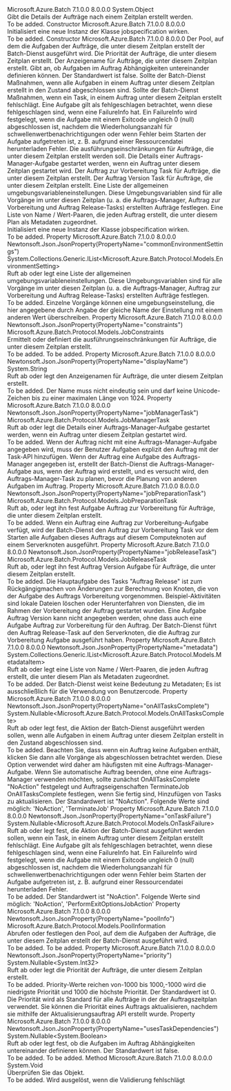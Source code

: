 <Type Name="JobSpecification" FullName="Microsoft.Azure.Batch.Protocol.Models.JobSpecification">
  <TypeSignature Language="C#" Value="public class JobSpecification" />
  <TypeSignature Language="ILAsm" Value=".class public auto ansi beforefieldinit JobSpecification extends System.Object" />
  <TypeSignature Language="DocId" Value="T:Microsoft.Azure.Batch.Protocol.Models.JobSpecification" />
  <TypeSignature Language="VB.NET" Value="Public Class JobSpecification" />
  <TypeSignature Language="F#" Value="type JobSpecification = class" />
  <AssemblyInfo>
    <AssemblyName>Microsoft.Azure.Batch</AssemblyName>
    <AssemblyVersion>7.1.0.0</AssemblyVersion>
    <AssemblyVersion>8.0.0.0</AssemblyVersion>
  </AssemblyInfo>
  <Base>
    <BaseTypeName>System.Object</BaseTypeName>
  </Base>
  <Interfaces />
  <Docs>
    <summary>
            Gibt die Details der Aufträge nach einem Zeitplan erstellt werden.
            </summary>
    <remarks>To be added.</remarks>
  </Docs>
  <Members>
    <Member MemberName=".ctor">
      <MemberSignature Language="C#" Value="public JobSpecification ();" />
      <MemberSignature Language="ILAsm" Value=".method public hidebysig specialname rtspecialname instance void .ctor() cil managed" />
      <MemberSignature Language="DocId" Value="M:Microsoft.Azure.Batch.Protocol.Models.JobSpecification.#ctor" />
      <MemberSignature Language="VB.NET" Value="Public Sub New ()" />
      <MemberType>Constructor</MemberType>
      <AssemblyInfo>
        <AssemblyName>Microsoft.Azure.Batch</AssemblyName>
        <AssemblyVersion>7.1.0.0</AssemblyVersion>
        <AssemblyVersion>8.0.0.0</AssemblyVersion>
      </AssemblyInfo>
      <Parameters />
      <Docs>
        <summary>
            Initialisiert eine neue Instanz der Klasse jobspecification wirken.
            </summary>
        <remarks>To be added.</remarks>
      </Docs>
    </Member>
    <Member MemberName=".ctor">
      <MemberSignature Language="C#" Value="public JobSpecification (Microsoft.Azure.Batch.Protocol.Models.PoolInformation poolInfo, Nullable&lt;int&gt; priority = null, string displayName = null, Nullable&lt;bool&gt; usesTaskDependencies = null, Nullable&lt;Microsoft.Azure.Batch.Protocol.Models.OnAllTasksComplete&gt; onAllTasksComplete = null, Nullable&lt;Microsoft.Azure.Batch.Protocol.Models.OnTaskFailure&gt; onTaskFailure = null, Microsoft.Azure.Batch.Protocol.Models.JobConstraints constraints = null, Microsoft.Azure.Batch.Protocol.Models.JobManagerTask jobManagerTask = null, Microsoft.Azure.Batch.Protocol.Models.JobPreparationTask jobPreparationTask = null, Microsoft.Azure.Batch.Protocol.Models.JobReleaseTask jobReleaseTask = null, System.Collections.Generic.IList&lt;Microsoft.Azure.Batch.Protocol.Models.EnvironmentSetting&gt; commonEnvironmentSettings = null, System.Collections.Generic.IList&lt;Microsoft.Azure.Batch.Protocol.Models.MetadataItem&gt; metadata = null);" />
      <MemberSignature Language="ILAsm" Value=".method public hidebysig specialname rtspecialname instance void .ctor(class Microsoft.Azure.Batch.Protocol.Models.PoolInformation poolInfo, valuetype System.Nullable`1&lt;int32&gt; priority, string displayName, valuetype System.Nullable`1&lt;bool&gt; usesTaskDependencies, valuetype System.Nullable`1&lt;valuetype Microsoft.Azure.Batch.Protocol.Models.OnAllTasksComplete&gt; onAllTasksComplete, valuetype System.Nullable`1&lt;valuetype Microsoft.Azure.Batch.Protocol.Models.OnTaskFailure&gt; onTaskFailure, class Microsoft.Azure.Batch.Protocol.Models.JobConstraints constraints, class Microsoft.Azure.Batch.Protocol.Models.JobManagerTask jobManagerTask, class Microsoft.Azure.Batch.Protocol.Models.JobPreparationTask jobPreparationTask, class Microsoft.Azure.Batch.Protocol.Models.JobReleaseTask jobReleaseTask, class System.Collections.Generic.IList`1&lt;class Microsoft.Azure.Batch.Protocol.Models.EnvironmentSetting&gt; commonEnvironmentSettings, class System.Collections.Generic.IList`1&lt;class Microsoft.Azure.Batch.Protocol.Models.MetadataItem&gt; metadata) cil managed" />
      <MemberSignature Language="DocId" Value="M:Microsoft.Azure.Batch.Protocol.Models.JobSpecification.#ctor(Microsoft.Azure.Batch.Protocol.Models.PoolInformation,System.Nullable{System.Int32},System.String,System.Nullable{System.Boolean},System.Nullable{Microsoft.Azure.Batch.Protocol.Models.OnAllTasksComplete},System.Nullable{Microsoft.Azure.Batch.Protocol.Models.OnTaskFailure},Microsoft.Azure.Batch.Protocol.Models.JobConstraints,Microsoft.Azure.Batch.Protocol.Models.JobManagerTask,Microsoft.Azure.Batch.Protocol.Models.JobPreparationTask,Microsoft.Azure.Batch.Protocol.Models.JobReleaseTask,System.Collections.Generic.IList{Microsoft.Azure.Batch.Protocol.Models.EnvironmentSetting},System.Collections.Generic.IList{Microsoft.Azure.Batch.Protocol.Models.MetadataItem})" />
      <MemberSignature Language="F#" Value="new Microsoft.Azure.Batch.Protocol.Models.JobSpecification : Microsoft.Azure.Batch.Protocol.Models.PoolInformation * Nullable&lt;int&gt; * string * Nullable&lt;bool&gt; * Nullable&lt;Microsoft.Azure.Batch.Protocol.Models.OnAllTasksComplete&gt; * Nullable&lt;Microsoft.Azure.Batch.Protocol.Models.OnTaskFailure&gt; * Microsoft.Azure.Batch.Protocol.Models.JobConstraints * Microsoft.Azure.Batch.Protocol.Models.JobManagerTask * Microsoft.Azure.Batch.Protocol.Models.JobPreparationTask * Microsoft.Azure.Batch.Protocol.Models.JobReleaseTask * System.Collections.Generic.IList&lt;Microsoft.Azure.Batch.Protocol.Models.EnvironmentSetting&gt; * System.Collections.Generic.IList&lt;Microsoft.Azure.Batch.Protocol.Models.MetadataItem&gt; -&gt; Microsoft.Azure.Batch.Protocol.Models.JobSpecification" Usage="new Microsoft.Azure.Batch.Protocol.Models.JobSpecification (poolInfo, priority, displayName, usesTaskDependencies, onAllTasksComplete, onTaskFailure, constraints, jobManagerTask, jobPreparationTask, jobReleaseTask, commonEnvironmentSettings, metadata)" />
      <MemberType>Constructor</MemberType>
      <AssemblyInfo>
        <AssemblyName>Microsoft.Azure.Batch</AssemblyName>
        <AssemblyVersion>7.1.0.0</AssemblyVersion>
        <AssemblyVersion>8.0.0.0</AssemblyVersion>
      </AssemblyInfo>
      <Parameters>
        <Parameter Name="poolInfo" Type="Microsoft.Azure.Batch.Protocol.Models.PoolInformation" />
        <Parameter Name="priority" Type="System.Nullable&lt;System.Int32&gt;" />
        <Parameter Name="displayName" Type="System.String" />
        <Parameter Name="usesTaskDependencies" Type="System.Nullable&lt;System.Boolean&gt;" />
        <Parameter Name="onAllTasksComplete" Type="System.Nullable&lt;Microsoft.Azure.Batch.Protocol.Models.OnAllTasksComplete&gt;" />
        <Parameter Name="onTaskFailure" Type="System.Nullable&lt;Microsoft.Azure.Batch.Protocol.Models.OnTaskFailure&gt;" />
        <Parameter Name="constraints" Type="Microsoft.Azure.Batch.Protocol.Models.JobConstraints" />
        <Parameter Name="jobManagerTask" Type="Microsoft.Azure.Batch.Protocol.Models.JobManagerTask" />
        <Parameter Name="jobPreparationTask" Type="Microsoft.Azure.Batch.Protocol.Models.JobPreparationTask" />
        <Parameter Name="jobReleaseTask" Type="Microsoft.Azure.Batch.Protocol.Models.JobReleaseTask" />
        <Parameter Name="commonEnvironmentSettings" Type="System.Collections.Generic.IList&lt;Microsoft.Azure.Batch.Protocol.Models.EnvironmentSetting&gt;" />
        <Parameter Name="metadata" Type="System.Collections.Generic.IList&lt;Microsoft.Azure.Batch.Protocol.Models.MetadataItem&gt;" />
      </Parameters>
      <Docs>
        <param name="poolInfo">Der Pool, auf dem die Aufgaben der Aufträge, die unter diesem Zeitplan erstellt der Batch-Dienst ausgeführt wird.</param>
        <param name="priority">Die Priorität der Aufträge, die unter diesem Zeitplan erstellt.</param>
        <param name="displayName">Der Anzeigename für Aufträge, die unter diesem Zeitplan erstellt.</param>
        <param name="usesTaskDependencies">Gibt an, ob Aufgaben im Auftrag Abhängigkeiten untereinander definieren können. Der Standardwert ist false.</param>
        <param name="onAllTasksComplete">Sollte der Batch-Dienst Maßnahmen, wenn alle Aufgaben in einem Auftrag unter diesem Zeitplan erstellt in den Zustand abgeschlossen sind.</param>
        <param name="onTaskFailure">Sollte der Batch-Dienst Maßnahmen, wenn ein Task, in einem Auftrag unter diesem Zeitplan erstellt fehlschlägt. Eine Aufgabe gilt als fehlgeschlagen betrachtet, wenn diese fehlgeschlagen sind, wenn eine FailureInfo hat. Ein FailureInfo wird festgelegt, wenn die Aufgabe mit einem Exitcode ungleich 0 (null) abgeschlossen ist, nachdem die Wiederholungsanzahl für schwellenwertbenachrichtigungen oder wenn Fehler beim Starten der Aufgabe aufgetreten ist, z. B. aufgrund einer Ressourcendatei herunterladen Fehler.</param>
        <param name="constraints">Die ausführungseinschränkungen für Aufträge, die unter diesem Zeitplan erstellt werden soll.</param>
        <param name="jobManagerTask">Die Details einer Auftrags-Manager-Aufgabe gestartet werden, wenn ein Auftrag unter diesem Zeitplan gestartet wird.</param>
        <param name="jobPreparationTask">Der Auftrag zur Vorbereitung Task für Aufträge, die unter diesem Zeitplan erstellt.</param>
        <param name="jobReleaseTask">Der Auftrag Version Task für Aufträge, die unter diesem Zeitplan erstellt.</param>
        <param name="commonEnvironmentSettings">Eine Liste der allgemeinen umgebungsvariableneinstellungen. Diese Umgebungsvariablen sind für alle Vorgänge im unter diesen Zeitplan (u. a. die Auftrags-Manager, Auftrag zur Vorbereitung und Auftrag Release-Tasks) erstellten Aufträge festlegen.</param>
        <param name="metadata">Eine Liste von Name / Wert-Paaren, die jeden Auftrag erstellt, die unter diesem Plan als Metadaten zugeordnet.</param>
        <summary>
            Initialisiert eine neue Instanz der Klasse jobspecification wirken.
            </summary>
        <remarks>To be added.</remarks>
      </Docs>
    </Member>
    <Member MemberName="CommonEnvironmentSettings">
      <MemberSignature Language="C#" Value="public System.Collections.Generic.IList&lt;Microsoft.Azure.Batch.Protocol.Models.EnvironmentSetting&gt; CommonEnvironmentSettings { get; set; }" />
      <MemberSignature Language="ILAsm" Value=".property instance class System.Collections.Generic.IList`1&lt;class Microsoft.Azure.Batch.Protocol.Models.EnvironmentSetting&gt; CommonEnvironmentSettings" />
      <MemberSignature Language="DocId" Value="P:Microsoft.Azure.Batch.Protocol.Models.JobSpecification.CommonEnvironmentSettings" />
      <MemberSignature Language="VB.NET" Value="Public Property CommonEnvironmentSettings As IList(Of EnvironmentSetting)" />
      <MemberSignature Language="F#" Value="member this.CommonEnvironmentSettings : System.Collections.Generic.IList&lt;Microsoft.Azure.Batch.Protocol.Models.EnvironmentSetting&gt; with get, set" Usage="Microsoft.Azure.Batch.Protocol.Models.JobSpecification.CommonEnvironmentSettings" />
      <MemberType>Property</MemberType>
      <AssemblyInfo>
        <AssemblyName>Microsoft.Azure.Batch</AssemblyName>
        <AssemblyVersion>7.1.0.0</AssemblyVersion>
        <AssemblyVersion>8.0.0.0</AssemblyVersion>
      </AssemblyInfo>
      <Attributes>
        <Attribute>
          <AttributeName>Newtonsoft.Json.JsonProperty(PropertyName="commonEnvironmentSettings")</AttributeName>
        </Attribute>
      </Attributes>
      <ReturnValue>
        <ReturnType>System.Collections.Generic.IList&lt;Microsoft.Azure.Batch.Protocol.Models.EnvironmentSetting&gt;</ReturnType>
      </ReturnValue>
      <Docs>
        <summary>
            Ruft ab oder legt eine Liste der allgemeinen umgebungsvariableneinstellungen. Diese Umgebungsvariablen sind für alle Vorgänge im unter diesen Zeitplan (u. a. die Auftrags-Manager, Auftrag zur Vorbereitung und Auftrag Release-Tasks) erstellten Aufträge festlegen.
            </summary>
        <value>To be added.</value>
        <remarks>
            Einzelne Vorgänge können eine umgebungseinstellung, die hier angegebene durch Angabe der gleiche Name der Einstellung mit einem anderen Wert überschreiben.
            </remarks>
      </Docs>
    </Member>
    <Member MemberName="Constraints">
      <MemberSignature Language="C#" Value="public Microsoft.Azure.Batch.Protocol.Models.JobConstraints Constraints { get; set; }" />
      <MemberSignature Language="ILAsm" Value=".property instance class Microsoft.Azure.Batch.Protocol.Models.JobConstraints Constraints" />
      <MemberSignature Language="DocId" Value="P:Microsoft.Azure.Batch.Protocol.Models.JobSpecification.Constraints" />
      <MemberSignature Language="VB.NET" Value="Public Property Constraints As JobConstraints" />
      <MemberSignature Language="F#" Value="member this.Constraints : Microsoft.Azure.Batch.Protocol.Models.JobConstraints with get, set" Usage="Microsoft.Azure.Batch.Protocol.Models.JobSpecification.Constraints" />
      <MemberType>Property</MemberType>
      <AssemblyInfo>
        <AssemblyName>Microsoft.Azure.Batch</AssemblyName>
        <AssemblyVersion>7.1.0.0</AssemblyVersion>
        <AssemblyVersion>8.0.0.0</AssemblyVersion>
      </AssemblyInfo>
      <Attributes>
        <Attribute>
          <AttributeName>Newtonsoft.Json.JsonProperty(PropertyName="constraints")</AttributeName>
        </Attribute>
      </Attributes>
      <ReturnValue>
        <ReturnType>Microsoft.Azure.Batch.Protocol.Models.JobConstraints</ReturnType>
      </ReturnValue>
      <Docs>
        <summary>
            Ermittelt oder definiert die ausführungseinschränkungen für Aufträge, die unter diesem Zeitplan erstellt.
            </summary>
        <value>To be added.</value>
        <remarks>To be added.</remarks>
      </Docs>
    </Member>
    <Member MemberName="DisplayName">
      <MemberSignature Language="C#" Value="public string DisplayName { get; set; }" />
      <MemberSignature Language="ILAsm" Value=".property instance string DisplayName" />
      <MemberSignature Language="DocId" Value="P:Microsoft.Azure.Batch.Protocol.Models.JobSpecification.DisplayName" />
      <MemberSignature Language="VB.NET" Value="Public Property DisplayName As String" />
      <MemberSignature Language="F#" Value="member this.DisplayName : string with get, set" Usage="Microsoft.Azure.Batch.Protocol.Models.JobSpecification.DisplayName" />
      <MemberType>Property</MemberType>
      <AssemblyInfo>
        <AssemblyName>Microsoft.Azure.Batch</AssemblyName>
        <AssemblyVersion>7.1.0.0</AssemblyVersion>
        <AssemblyVersion>8.0.0.0</AssemblyVersion>
      </AssemblyInfo>
      <Attributes>
        <Attribute>
          <AttributeName>Newtonsoft.Json.JsonProperty(PropertyName="displayName")</AttributeName>
        </Attribute>
      </Attributes>
      <ReturnValue>
        <ReturnType>System.String</ReturnType>
      </ReturnValue>
      <Docs>
        <summary>
            Ruft ab oder legt den Anzeigenamen für Aufträge, die unter diesem Zeitplan erstellt.
            </summary>
        <value>To be added.</value>
        <remarks>
            Der Name muss nicht eindeutig sein und darf keine Unicode-Zeichen bis zu einer maximalen Länge von 1024.
            </remarks>
      </Docs>
    </Member>
    <Member MemberName="JobManagerTask">
      <MemberSignature Language="C#" Value="public Microsoft.Azure.Batch.Protocol.Models.JobManagerTask JobManagerTask { get; set; }" />
      <MemberSignature Language="ILAsm" Value=".property instance class Microsoft.Azure.Batch.Protocol.Models.JobManagerTask JobManagerTask" />
      <MemberSignature Language="DocId" Value="P:Microsoft.Azure.Batch.Protocol.Models.JobSpecification.JobManagerTask" />
      <MemberSignature Language="VB.NET" Value="Public Property JobManagerTask As JobManagerTask" />
      <MemberSignature Language="F#" Value="member this.JobManagerTask : Microsoft.Azure.Batch.Protocol.Models.JobManagerTask with get, set" Usage="Microsoft.Azure.Batch.Protocol.Models.JobSpecification.JobManagerTask" />
      <MemberType>Property</MemberType>
      <AssemblyInfo>
        <AssemblyName>Microsoft.Azure.Batch</AssemblyName>
        <AssemblyVersion>7.1.0.0</AssemblyVersion>
        <AssemblyVersion>8.0.0.0</AssemblyVersion>
      </AssemblyInfo>
      <Attributes>
        <Attribute>
          <AttributeName>Newtonsoft.Json.JsonProperty(PropertyName="jobManagerTask")</AttributeName>
        </Attribute>
      </Attributes>
      <ReturnValue>
        <ReturnType>Microsoft.Azure.Batch.Protocol.Models.JobManagerTask</ReturnType>
      </ReturnValue>
      <Docs>
        <summary>
            Ruft ab oder legt die Details einer Auftrags-Manager-Aufgabe gestartet werden, wenn ein Auftrag unter diesem Zeitplan gestartet wird.
            </summary>
        <value>To be added.</value>
        <remarks>
            Wenn der Auftrag nicht mit eine Auftrags-Manager-Aufgabe angegeben wird, muss der Benutzer Aufgaben explizit den Auftrag mit der Task-API hinzufügen. Wenn der Auftrag eine Aufgabe des Auftrags-Manager angegeben ist, erstellt der Batch-Dienst die Auftrags-Manager-Aufgabe aus, wenn der Auftrag wird erstellt, und es versucht wird, den Auftrags-Manager-Task zu planen, bevor die Planung von anderen Aufgaben im Auftrag.
            </remarks>
      </Docs>
    </Member>
    <Member MemberName="JobPreparationTask">
      <MemberSignature Language="C#" Value="public Microsoft.Azure.Batch.Protocol.Models.JobPreparationTask JobPreparationTask { get; set; }" />
      <MemberSignature Language="ILAsm" Value=".property instance class Microsoft.Azure.Batch.Protocol.Models.JobPreparationTask JobPreparationTask" />
      <MemberSignature Language="DocId" Value="P:Microsoft.Azure.Batch.Protocol.Models.JobSpecification.JobPreparationTask" />
      <MemberSignature Language="VB.NET" Value="Public Property JobPreparationTask As JobPreparationTask" />
      <MemberSignature Language="F#" Value="member this.JobPreparationTask : Microsoft.Azure.Batch.Protocol.Models.JobPreparationTask with get, set" Usage="Microsoft.Azure.Batch.Protocol.Models.JobSpecification.JobPreparationTask" />
      <MemberType>Property</MemberType>
      <AssemblyInfo>
        <AssemblyName>Microsoft.Azure.Batch</AssemblyName>
        <AssemblyVersion>7.1.0.0</AssemblyVersion>
        <AssemblyVersion>8.0.0.0</AssemblyVersion>
      </AssemblyInfo>
      <Attributes>
        <Attribute>
          <AttributeName>Newtonsoft.Json.JsonProperty(PropertyName="jobPreparationTask")</AttributeName>
        </Attribute>
      </Attributes>
      <ReturnValue>
        <ReturnType>Microsoft.Azure.Batch.Protocol.Models.JobPreparationTask</ReturnType>
      </ReturnValue>
      <Docs>
        <summary>
            Ruft ab, oder legt ihn fest Aufgabe Auftrag zur Vorbereitung für Aufträge, die unter diesem Zeitplan erstellt.
            </summary>
        <value>To be added.</value>
        <remarks>
            Wenn ein Auftrag eine Auftrag zur Vorbereitung-Aufgabe verfügt, wird der Batch-Dienst den Auftrag zur Vorbereitung Task vor dem Starten alle Aufgaben dieses Auftrags auf diesem Computeknoten auf einem Serverknoten ausgeführt.
            </remarks>
      </Docs>
    </Member>
    <Member MemberName="JobReleaseTask">
      <MemberSignature Language="C#" Value="public Microsoft.Azure.Batch.Protocol.Models.JobReleaseTask JobReleaseTask { get; set; }" />
      <MemberSignature Language="ILAsm" Value=".property instance class Microsoft.Azure.Batch.Protocol.Models.JobReleaseTask JobReleaseTask" />
      <MemberSignature Language="DocId" Value="P:Microsoft.Azure.Batch.Protocol.Models.JobSpecification.JobReleaseTask" />
      <MemberSignature Language="VB.NET" Value="Public Property JobReleaseTask As JobReleaseTask" />
      <MemberSignature Language="F#" Value="member this.JobReleaseTask : Microsoft.Azure.Batch.Protocol.Models.JobReleaseTask with get, set" Usage="Microsoft.Azure.Batch.Protocol.Models.JobSpecification.JobReleaseTask" />
      <MemberType>Property</MemberType>
      <AssemblyInfo>
        <AssemblyName>Microsoft.Azure.Batch</AssemblyName>
        <AssemblyVersion>7.1.0.0</AssemblyVersion>
        <AssemblyVersion>8.0.0.0</AssemblyVersion>
      </AssemblyInfo>
      <Attributes>
        <Attribute>
          <AttributeName>Newtonsoft.Json.JsonProperty(PropertyName="jobReleaseTask")</AttributeName>
        </Attribute>
      </Attributes>
      <ReturnValue>
        <ReturnType>Microsoft.Azure.Batch.Protocol.Models.JobReleaseTask</ReturnType>
      </ReturnValue>
      <Docs>
        <summary>
            Ruft ab, oder legt ihn fest Auftrag Version Aufgabe für Aufträge, die unter diesem Zeitplan erstellt.
            </summary>
        <value>To be added.</value>
        <remarks>
            Die Hauptaufgabe des Tasks "Auftrag Release" ist zum Rückgängigmachen von Änderungen zur Berechnung von Knoten, die von der Aufgabe des Auftrags Vorbereitung vorgenommen. Beispiel-Aktivitäten sind lokale Dateien löschen oder Herunterfahren von Diensten, die im Rahmen der Vorbereitung der Auftrag gestartet wurden. Eine Aufgabe Auftrag Version kann nicht angegeben werden, ohne dass auch eine Aufgabe Auftrag zur Vorbereitung für den Auftrag. Der Batch-Dienst führt den Auftrag Release-Task auf den Serverknoten, die die Auftrag zur Vorbereitung Aufgabe ausgeführt haben.
            </remarks>
      </Docs>
    </Member>
    <Member MemberName="Metadata">
      <MemberSignature Language="C#" Value="public System.Collections.Generic.IList&lt;Microsoft.Azure.Batch.Protocol.Models.MetadataItem&gt; Metadata { get; set; }" />
      <MemberSignature Language="ILAsm" Value=".property instance class System.Collections.Generic.IList`1&lt;class Microsoft.Azure.Batch.Protocol.Models.MetadataItem&gt; Metadata" />
      <MemberSignature Language="DocId" Value="P:Microsoft.Azure.Batch.Protocol.Models.JobSpecification.Metadata" />
      <MemberSignature Language="VB.NET" Value="Public Property Metadata As IList(Of MetadataItem)" />
      <MemberSignature Language="F#" Value="member this.Metadata : System.Collections.Generic.IList&lt;Microsoft.Azure.Batch.Protocol.Models.MetadataItem&gt; with get, set" Usage="Microsoft.Azure.Batch.Protocol.Models.JobSpecification.Metadata" />
      <MemberType>Property</MemberType>
      <AssemblyInfo>
        <AssemblyName>Microsoft.Azure.Batch</AssemblyName>
        <AssemblyVersion>7.1.0.0</AssemblyVersion>
        <AssemblyVersion>8.0.0.0</AssemblyVersion>
      </AssemblyInfo>
      <Attributes>
        <Attribute>
          <AttributeName>Newtonsoft.Json.JsonProperty(PropertyName="metadata")</AttributeName>
        </Attribute>
      </Attributes>
      <ReturnValue>
        <ReturnType>System.Collections.Generic.IList&lt;Microsoft.Azure.Batch.Protocol.Models.MetadataItem&gt;</ReturnType>
      </ReturnValue>
      <Docs>
        <summary>
            Ruft ab oder legt eine Liste von Name / Wert-Paaren, die jeden Auftrag erstellt, die unter diesem Plan als Metadaten zugeordnet.
            </summary>
        <value>To be added.</value>
        <remarks>
            Der Batch-Dienst weist keine Bedeutung zu Metadaten; Es ist ausschließlich für die Verwendung von Benutzercode.
            </remarks>
      </Docs>
    </Member>
    <Member MemberName="OnAllTasksComplete">
      <MemberSignature Language="C#" Value="public Nullable&lt;Microsoft.Azure.Batch.Protocol.Models.OnAllTasksComplete&gt; OnAllTasksComplete { get; set; }" />
      <MemberSignature Language="ILAsm" Value=".property instance valuetype System.Nullable`1&lt;valuetype Microsoft.Azure.Batch.Protocol.Models.OnAllTasksComplete&gt; OnAllTasksComplete" />
      <MemberSignature Language="DocId" Value="P:Microsoft.Azure.Batch.Protocol.Models.JobSpecification.OnAllTasksComplete" />
      <MemberSignature Language="VB.NET" Value="Public Property OnAllTasksComplete As Nullable(Of OnAllTasksComplete)" />
      <MemberSignature Language="F#" Value="member this.OnAllTasksComplete : Nullable&lt;Microsoft.Azure.Batch.Protocol.Models.OnAllTasksComplete&gt; with get, set" Usage="Microsoft.Azure.Batch.Protocol.Models.JobSpecification.OnAllTasksComplete" />
      <MemberType>Property</MemberType>
      <AssemblyInfo>
        <AssemblyName>Microsoft.Azure.Batch</AssemblyName>
        <AssemblyVersion>7.1.0.0</AssemblyVersion>
        <AssemblyVersion>8.0.0.0</AssemblyVersion>
      </AssemblyInfo>
      <Attributes>
        <Attribute>
          <AttributeName>Newtonsoft.Json.JsonProperty(PropertyName="onAllTasksComplete")</AttributeName>
        </Attribute>
      </Attributes>
      <ReturnValue>
        <ReturnType>System.Nullable&lt;Microsoft.Azure.Batch.Protocol.Models.OnAllTasksComplete&gt;</ReturnType>
      </ReturnValue>
      <Docs>
        <summary>
            Ruft ab oder legt fest, die Aktion der Batch-Dienst ausgeführt werden sollen, wenn alle Aufgaben in einem Auftrag unter diesem Zeitplan erstellt in den Zustand abgeschlossen sind.
            </summary>
        <value>To be added.</value>
        <remarks>
            Beachten Sie, dass wenn ein Auftrag keine Aufgaben enthält, klicken Sie dann alle Vorgänge als abgeschlossen betrachtet werden. Diese Option verwendet wird daher am häufigsten mit eine Auftrags-Manager-Aufgabe. Wenn Sie automatische Auftrag beenden, ohne eine Auftrags-Manager verwenden möchten, sollte zunächst OnAllTasksComplete "NoAction" festgelegt und Auftragseigenschaften TerminateJob OnAllTasksComplete festlegen, wenn Sie fertig sind, Hinzufügen von Tasks zu aktualisieren. Der Standardwert ist "NoAction". Folgende Werte sind möglich: 'NoAction', 'TerminateJob'
            </remarks>
      </Docs>
    </Member>
    <Member MemberName="OnTaskFailure">
      <MemberSignature Language="C#" Value="public Nullable&lt;Microsoft.Azure.Batch.Protocol.Models.OnTaskFailure&gt; OnTaskFailure { get; set; }" />
      <MemberSignature Language="ILAsm" Value=".property instance valuetype System.Nullable`1&lt;valuetype Microsoft.Azure.Batch.Protocol.Models.OnTaskFailure&gt; OnTaskFailure" />
      <MemberSignature Language="DocId" Value="P:Microsoft.Azure.Batch.Protocol.Models.JobSpecification.OnTaskFailure" />
      <MemberSignature Language="VB.NET" Value="Public Property OnTaskFailure As Nullable(Of OnTaskFailure)" />
      <MemberSignature Language="F#" Value="member this.OnTaskFailure : Nullable&lt;Microsoft.Azure.Batch.Protocol.Models.OnTaskFailure&gt; with get, set" Usage="Microsoft.Azure.Batch.Protocol.Models.JobSpecification.OnTaskFailure" />
      <MemberType>Property</MemberType>
      <AssemblyInfo>
        <AssemblyName>Microsoft.Azure.Batch</AssemblyName>
        <AssemblyVersion>7.1.0.0</AssemblyVersion>
        <AssemblyVersion>8.0.0.0</AssemblyVersion>
      </AssemblyInfo>
      <Attributes>
        <Attribute>
          <AttributeName>Newtonsoft.Json.JsonProperty(PropertyName="onTaskFailure")</AttributeName>
        </Attribute>
      </Attributes>
      <ReturnValue>
        <ReturnType>System.Nullable&lt;Microsoft.Azure.Batch.Protocol.Models.OnTaskFailure&gt;</ReturnType>
      </ReturnValue>
      <Docs>
        <summary>
            Ruft ab oder legt fest, die Aktion der Batch-Dienst ausgeführt werden sollen, wenn ein Task, in einem Auftrag unter diesem Zeitplan erstellt fehlschlägt. Eine Aufgabe gilt als fehlgeschlagen betrachtet, wenn diese fehlgeschlagen sind, wenn eine FailureInfo hat. Ein FailureInfo wird festgelegt, wenn die Aufgabe mit einem Exitcode ungleich 0 (null) abgeschlossen ist, nachdem die Wiederholungsanzahl für schwellenwertbenachrichtigungen oder wenn Fehler beim Starten der Aufgabe aufgetreten ist, z. B. aufgrund einer Ressourcendatei herunterladen Fehler.
            </summary>
        <value>To be added.</value>
        <remarks>
            Der Standardwert ist "NoAction". Folgende Werte sind möglich: 'NoAction', 'PerformExitOptionsJobAction'
            </remarks>
      </Docs>
    </Member>
    <Member MemberName="PoolInfo">
      <MemberSignature Language="C#" Value="public Microsoft.Azure.Batch.Protocol.Models.PoolInformation PoolInfo { get; set; }" />
      <MemberSignature Language="ILAsm" Value=".property instance class Microsoft.Azure.Batch.Protocol.Models.PoolInformation PoolInfo" />
      <MemberSignature Language="DocId" Value="P:Microsoft.Azure.Batch.Protocol.Models.JobSpecification.PoolInfo" />
      <MemberSignature Language="VB.NET" Value="Public Property PoolInfo As PoolInformation" />
      <MemberSignature Language="F#" Value="member this.PoolInfo : Microsoft.Azure.Batch.Protocol.Models.PoolInformation with get, set" Usage="Microsoft.Azure.Batch.Protocol.Models.JobSpecification.PoolInfo" />
      <MemberType>Property</MemberType>
      <AssemblyInfo>
        <AssemblyName>Microsoft.Azure.Batch</AssemblyName>
        <AssemblyVersion>7.1.0.0</AssemblyVersion>
        <AssemblyVersion>8.0.0.0</AssemblyVersion>
      </AssemblyInfo>
      <Attributes>
        <Attribute>
          <AttributeName>Newtonsoft.Json.JsonProperty(PropertyName="poolInfo")</AttributeName>
        </Attribute>
      </Attributes>
      <ReturnValue>
        <ReturnType>Microsoft.Azure.Batch.Protocol.Models.PoolInformation</ReturnType>
      </ReturnValue>
      <Docs>
        <summary>
            Abrufen oder festlegen den Pool, auf dem die Aufgaben der Aufträge, die unter diesem Zeitplan erstellt der Batch-Dienst ausgeführt wird.
            </summary>
        <value>To be added.</value>
        <remarks>To be added.</remarks>
      </Docs>
    </Member>
    <Member MemberName="Priority">
      <MemberSignature Language="C#" Value="public Nullable&lt;int&gt; Priority { get; set; }" />
      <MemberSignature Language="ILAsm" Value=".property instance valuetype System.Nullable`1&lt;int32&gt; Priority" />
      <MemberSignature Language="DocId" Value="P:Microsoft.Azure.Batch.Protocol.Models.JobSpecification.Priority" />
      <MemberSignature Language="VB.NET" Value="Public Property Priority As Nullable(Of Integer)" />
      <MemberSignature Language="F#" Value="member this.Priority : Nullable&lt;int&gt; with get, set" Usage="Microsoft.Azure.Batch.Protocol.Models.JobSpecification.Priority" />
      <MemberType>Property</MemberType>
      <AssemblyInfo>
        <AssemblyName>Microsoft.Azure.Batch</AssemblyName>
        <AssemblyVersion>7.1.0.0</AssemblyVersion>
        <AssemblyVersion>8.0.0.0</AssemblyVersion>
      </AssemblyInfo>
      <Attributes>
        <Attribute>
          <AttributeName>Newtonsoft.Json.JsonProperty(PropertyName="priority")</AttributeName>
        </Attribute>
      </Attributes>
      <ReturnValue>
        <ReturnType>System.Nullable&lt;System.Int32&gt;</ReturnType>
      </ReturnValue>
      <Docs>
        <summary>
            Ruft ab oder legt die Priorität der Aufträge, die unter diesem Zeitplan erstellt.
            </summary>
        <value>To be added.</value>
        <remarks>
            Priority-Werte reichen von-1000 bis 1000,-1000 wird die niedrigste Priorität und 1000 die höchste Priorität. Der Standardwert ist 0. Die Priorität wird als Standard für alle Aufträge in der der Auftragszeitplan verwendet. Sie können die Priorität eines Auftrags aktualisieren, nachdem sie mithilfe der Aktualisierungsauftrag API erstellt wurde.
            </remarks>
      </Docs>
    </Member>
    <Member MemberName="UsesTaskDependencies">
      <MemberSignature Language="C#" Value="public Nullable&lt;bool&gt; UsesTaskDependencies { get; set; }" />
      <MemberSignature Language="ILAsm" Value=".property instance valuetype System.Nullable`1&lt;bool&gt; UsesTaskDependencies" />
      <MemberSignature Language="DocId" Value="P:Microsoft.Azure.Batch.Protocol.Models.JobSpecification.UsesTaskDependencies" />
      <MemberSignature Language="VB.NET" Value="Public Property UsesTaskDependencies As Nullable(Of Boolean)" />
      <MemberSignature Language="F#" Value="member this.UsesTaskDependencies : Nullable&lt;bool&gt; with get, set" Usage="Microsoft.Azure.Batch.Protocol.Models.JobSpecification.UsesTaskDependencies" />
      <MemberType>Property</MemberType>
      <AssemblyInfo>
        <AssemblyName>Microsoft.Azure.Batch</AssemblyName>
        <AssemblyVersion>7.1.0.0</AssemblyVersion>
        <AssemblyVersion>8.0.0.0</AssemblyVersion>
      </AssemblyInfo>
      <Attributes>
        <Attribute>
          <AttributeName>Newtonsoft.Json.JsonProperty(PropertyName="usesTaskDependencies")</AttributeName>
        </Attribute>
      </Attributes>
      <ReturnValue>
        <ReturnType>System.Nullable&lt;System.Boolean&gt;</ReturnType>
      </ReturnValue>
      <Docs>
        <summary>
            Ruft ab oder legt fest, ob die Aufgaben im Auftrag Abhängigkeiten untereinander definieren können. Der Standardwert ist false.
            </summary>
        <value>To be added.</value>
        <remarks>To be added.</remarks>
      </Docs>
    </Member>
    <Member MemberName="Validate">
      <MemberSignature Language="C#" Value="public virtual void Validate ();" />
      <MemberSignature Language="ILAsm" Value=".method public hidebysig newslot virtual instance void Validate() cil managed" />
      <MemberSignature Language="DocId" Value="M:Microsoft.Azure.Batch.Protocol.Models.JobSpecification.Validate" />
      <MemberSignature Language="VB.NET" Value="Public Overridable Sub Validate ()" />
      <MemberSignature Language="F#" Value="abstract member Validate : unit -&gt; unit&#xA;override this.Validate : unit -&gt; unit" Usage="jobSpecification.Validate " />
      <MemberType>Method</MemberType>
      <AssemblyInfo>
        <AssemblyName>Microsoft.Azure.Batch</AssemblyName>
        <AssemblyVersion>7.1.0.0</AssemblyVersion>
        <AssemblyVersion>8.0.0.0</AssemblyVersion>
      </AssemblyInfo>
      <ReturnValue>
        <ReturnType>System.Void</ReturnType>
      </ReturnValue>
      <Parameters />
      <Docs>
        <summary>
            Überprüfen Sie das Objekt.
            </summary>
        <remarks>To be added.</remarks>
        <exception cref="T:Microsoft.Rest.ValidationException">
            Wird ausgelöst, wenn die Validierung fehlschlägt
            </exception>
      </Docs>
    </Member>
  </Members>
</Type>